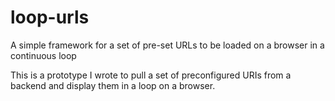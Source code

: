 # loop-urls
A simple framework for a set of pre-set URLs to be loaded on a browser in a continuous loop

This is a prototype I wrote to pull a set of preconfigured URIs from a backend and display them in a loop on a browser.
